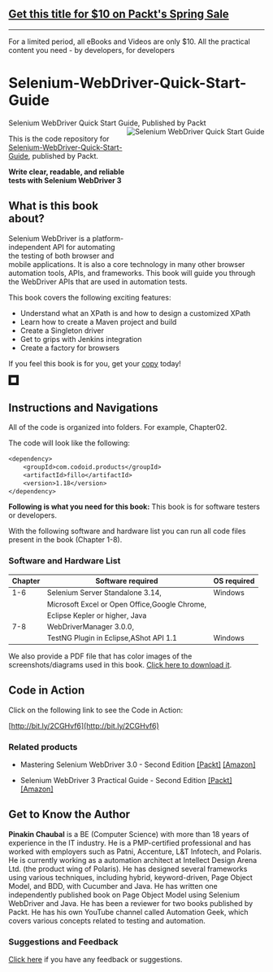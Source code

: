 ## [Get this title for $10 on Packt's Spring Sale](https://www.packt.com/B11993?utm_source=github&utm_medium=packt-github-repo&utm_campaign=spring_10_dollar_2022)
-----
For a limited period, all eBooks and Videos are only $10. All the practical content you need \- by developers, for developers

# Selenium-WebDriver-Quick-Start-Guide
Selenium WebDriver Quick Start Guide, Published by Packt
<a href="https://www.packtpub.com/web-development/selenium-webdriver-quick-start-guide?utm_source=github&utm_medium=repository&utm_campaign=9781789612486"><img src="https://www.packtpub.com/sites/default/files/B11993.png" alt="Selenium WebDriver Quick Start Guide" height="256px" align="right"></a>

This is the code repository for [Selenium-WebDriver-Quick-Start-Guide](https://www.packtpub.com/web-development/selenium-webdriver-quick-start-guide?utm_source=github&utm_medium=repository&utm_campaign=9781789612486), published by Packt.

**Write clear, readable, and reliable tests with Selenium WebDriver 3**

## What is this book about?
Selenium WebDriver is a platform-independent API for automating the testing of both browser and mobile applications. It is also a core technology in many other browser automation tools, APIs, and frameworks. This book will guide you through the WebDriver APIs that are used in automation tests.

This book covers the following exciting features: 
* Understand what an XPath is and how to design a customized XPath
* Learn how to create a Maven project and build
* Create a Singleton driver
* Get to grips with Jenkins integration
* Create a factory for browsers

If you feel this book is for you, get your [copy](https://www.amazon.com/dp/1789612489) today!

<a href="https://www.packtpub.com/?utm_source=github&utm_medium=banner&utm_campaign=GitHubBanner"><img src="https://raw.githubusercontent.com/PacktPublishing/GitHub/master/GitHub.png" 
alt="https://www.packtpub.com/" border="5" /></a>


## Instructions and Navigations
All of the code is organized into folders. For example, Chapter02.

The code will look like the following:
```
<dependency>
    <groupId>com.codoid.products</groupId>
    <artifactId>fillo</artifactId>
    <version>1.18</version>
</dependency>
```

**Following is what you need for this book:**
This book is for software testers or developers.

With the following software and hardware list you can run all code files present in the book (Chapter 1-8).

### Software and Hardware List

| Chapter  | Software required                             |        OS required  |
| -------- | ----------------------------------------------| --------------------|
| 1-6      |Selenium Server Standalone 3.14,               |        Windows      |
|          | Microsoft Excel or Open Office,Google Chrome, |                     |
|          | Eclipse Kepler or higher, Java                |                     |
| 7-8      | WebDriverManager 3.0.0,                       |                     |
|          | TestNG Plugin in Eclipse,AShot API 1.1        |          Windows    |



We also provide a PDF file that has color images of the screenshots/diagrams used in this book. [Click here to download it](https://www.packtpub.com/sites/default/files/downloads/9781789612486_ColorImages.pdf).

## Code in Action

Click on the following link to see the Code in Action:

[http://bit.ly/2CGHvf6](http://bit.ly/2CGHvf6)

### Related products <Other books you may enjoy>
* Mastering Selenium WebDriver 3.0 - Second Edition [[Packt]](https://www.packtpub.com/web-development/mastering-selenium-webdriver-30-second-edition?utm_source=github&utm_medium=repository&utm_campaign=9781788299671) [[Amazon]](https://www.amazon.com/dp/1788299671)

* Selenium WebDriver 3 Practical Guide - Second Edition [[Packt]](https://www.packtpub.com/web-development/selenium-webdriver-3-practical-guide-second-edition?utm_source=github&utm_medium=repository&utm_campaign=9781788999762) [[Amazon]](https://www.amazon.com/dp/1788999762)

## Get to Know the Author

**Pinakin Chaubal**
is a BE (Computer Science) with more than 18 years of experience in the IT industry. He is a PMP-certified professional and has worked with employers such as Patni, Accenture, L&T Infotech, and Polaris. He is currently working as a automation architect at Intellect Design Arena Ltd. (the product wing of Polaris). He has designed several frameworks using various techniques, including hybrid, keyword-driven, Page Object Model, and BDD, with Cucumber and Java. He has written one independently published book on Page Object Model using Selenium WebDriver and Java. He has been a reviewer for two books published by Packt. He has his own YouTube channel called Automation Geek, which covers various concepts related to testing and automation.



### Suggestions and Feedback
[Click here](https://docs.google.com/forms/d/e/1FAIpQLSdy7dATC6QmEL81FIUuymZ0Wy9vH1jHkvpY57OiMeKGqib_Ow/viewform) if you have any feedback or suggestions.
